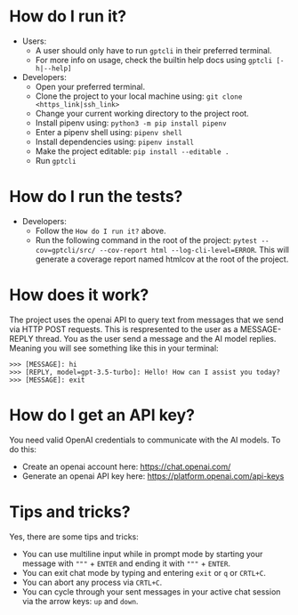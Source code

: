 # How do I run it?
- Users:
    - A user should only have to run `gptcli` in their preferred terminal.
    - For more info on usage, check the builtin help docs using `gptcli [-h|--help]`
- Developers:
    - Open your preferred terminal.
    - Clone the project to your local machine using: `git clone <https_link|ssh_link>`
    - Change your current working directory to the project root.
    - Install pipenv using: `python3 -m pip install pipenv`
    - Enter a pipenv shell using: `pipenv shell`
    - Install dependencies using: `pipenv install`
    - Make the project editable: `pip install --editable .`
    - Run `gptcli`

# How do I run the tests?
- Developers:
    - Follow the `How do I run it?` above.
    - Run the following command in the root of the project: `pytest --cov=gptcli/src/ --cov-report html --log-cli-level=ERROR`. This will generate a coverage report named htmlcov at the root of the project.

# How does it work?
The project uses the openai API to query text from messages that we send via HTTP POST requests. This is respresented to the user as a MESSAGE-REPLY thread. You as the user send a message and the AI model replies. Meaning you will see something like this in your terminal:
```text
>>> [MESSAGE]: hi
>>> [REPLY, model=gpt-3.5-turbo]: Hello! How can I assist you today?
>>> [MESSAGE]: exit
```

# How do I get an API key?
You need valid OpenAI credentials to communicate with the AI models. To do this:
- Create an openai account here: https://chat.openai.com/
- Generate an openai API key here: https://platform.openai.com/api-keys

# Tips and tricks?
Yes, there are some tips and tricks:
- You can use multiline input while in prompt mode by starting your message with `"""` + `ENTER` and ending it with `"""` + `ENTER`.
- You can exit chat mode by typing and entering `exit` or `q` or `CRTL+C`.
- You can abort any process via `CRTL+C`.
- You can cycle through your sent messages in your active chat session via the arrow keys: `up` and `down`.

